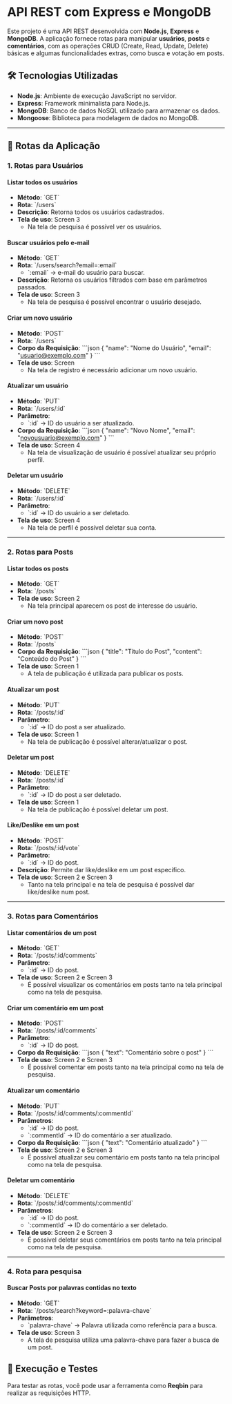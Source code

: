 # API REST com Express e MongoDB

Este projeto é uma API REST desenvolvida com **Node.js**, **Express** e **MongoDB**. A aplicação fornece rotas para manipular **usuários**, **posts** e **comentários**, com as operações CRUD (Create, Read, Update, Delete) básicas e algumas funcionalidades extras, como busca e votação em posts.

## 🛠️ **Tecnologias Utilizadas**
- **Node.js**: Ambiente de execução JavaScript no servidor.
- **Express**: Framework minimalista para Node.js.
- **MongoDB**: Banco de dados NoSQL utilizado para armazenar os dados.
- **Mongoose**: Biblioteca para modelagem de dados no MongoDB.

---

## 🔗 **Rotas da Aplicação**

### **1. Rotas para Usuários**

#### **Listar todos os usuários**
- **Método**: \`GET\`
- **Rota**: \`/users\`
- **Descrição**: Retorna todos os usuários cadastrados.
- **Tela de uso**: Screen 3
    - Na tela de pesquisa é possível ver os usuários.

#### **Buscar usuários pelo e-mail**
- **Método**: \`GET\`
- **Rota**: \`/users/search?email=:email\`
  - \`:email\` → e-mail do usuário para buscar.
- **Descrição**: Retorna os usuários filtrados com base em parâmetros passados.
- **Tela de uso**: Screen 3
    - Na tela de pesquisa é possível encontrar o usuário desejado.

#### **Criar um novo usuário**
- **Método**: \`POST\`
- **Rota**: \`/users\`
- **Corpo da Requisição**:
   \`\`\`json
   {
      "name": "Nome do Usuário",
      "email": "usuario@exemplo.com"
   }
   \`\`\`
- **Tela de uso**: Screen
    - Na tela de registro é necessário adicionar um novo usuário.

#### **Atualizar um usuário**
- **Método**: \`PUT\`
- **Rota**: \`/users/:id\`
- **Parâmetro**: 
   - \`:id\` → ID do usuário a ser atualizado.
- **Corpo da Requisição**:
   \`\`\`json
   {
      "name": "Novo Nome",
      "email": "novousuario@exemplo.com"
   }
   \`\`\`
- **Tela de uso**: Screen 4
    - Na tela de visualização de usuário é possível atualizar seu próprio perfil.

#### **Deletar um usuário**
- **Método**: \`DELETE\`
- **Rota**: \`/users/:id\`
- **Parâmetro**: 
   - \`:id\` → ID do usuário a ser deletado.
- **Tela de uso**: Screen 4
    - Na tela de perfil é possível deletar sua conta.

---

### **2. Rotas para Posts**

#### **Listar todos os posts**
- **Método**: \`GET\`
- **Rota**: \`/posts\`
- **Tela de uso**: Screen 2
    - Na tela principal aparecem os post de interesse do usuário. 

#### **Criar um novo post**
- **Método**: \`POST\`
- **Rota**: \`/posts\`
- **Corpo da Requisição**:
   \`\`\`json
   {
      "title": "Título do Post",
      "content": "Conteúdo do Post"
   }
   \`\`\`
- **Tela de uso**: Screen 1
    - A tela de publicação é utilizada para publicar os posts.

#### **Atualizar um post**
- **Método**: \`PUT\`
- **Rota**: \`/posts/:id\`
- **Parâmetro**: 
   - \`:id\` → ID do post a ser atualizado.
- **Tela de uso**: Screen 1
    - Na tela de publicação é possível alterar/atualizar o post.

#### **Deletar um post**
- **Método**: \`DELETE\`
- **Rota**: \`/posts/:id\`
- **Parâmetro**: 
   - \`:id\` → ID do post a ser deletado.
- **Tela de uso**: Screen 1
    - Na tela de publicação é possível deletar um post.

#### **Like/Deslike em um post**
- **Método**: \`POST\`
- **Rota**: \`/posts/:id/vote\`
- **Parâmetro**: 
   - \`:id\` → ID do post.
- **Descrição**: Permite dar like/deslike em um post específico.
- **Tela de uso**: Screen 2 e Screen 3
    - Tanto na tela principal e na tela de pesquisa é possível dar like/deslike num post.

---

### **3. Rotas para Comentários**

#### **Listar comentários de um post**
- **Método**: \`GET\`
- **Rota**: \`/posts/:id/comments\`
- **Parâmetro**:
   - \`:id\` → ID do post.
- **Tela de uso**: Screen 2 e Screen 3
    - É possível visualizar os comentários em posts tanto na tela principal como na tela de pesquisa.

#### **Criar um comentário em um post**
- **Método**: \`POST\`
- **Rota**: \`/posts/:id/comments\`
- **Parâmetro**:
   - \`:id\` → ID do post.
- **Corpo da Requisição**:
   \`\`\`json
   {
      "text": "Comentário sobre o post"
   }
   \`\`\`
- **Tela de uso**: Screen 2 e Screen 3
    - É possível comentar em posts tanto na tela principal como na tela de pesquisa.

#### **Atualizar um comentário**
- **Método**: \`PUT\`
- **Rota**: \`/posts/:id/comments/:commentId\`
- **Parâmetros**: 
   - \`:id\` → ID do post.
   - \`:commentId\` → ID do comentário a ser atualizado.
- **Corpo da Requisição**:
   \`\`\`json
   {
      "text": "Comentário atualizado"
   }
   \`\`\`
- **Tela de uso**: Screen 2 e Screen 3
    - É possível atualizar seu comentário em posts tanto na tela principal como na tela de pesquisa.

#### **Deletar um comentário**
- **Método**: \`DELETE\`
- **Rota**: \`/posts/:id/comments/:commentId\`
- **Parâmetros**: 
   - \`:id\` → ID do post.
   - \`:commentId\` → ID do comentário a ser deletado.
- **Tela de uso**: Screen 2 e Screen 3
    - É possível deletar seus comentários em posts tanto na tela principal como na tela de pesquisa.

---

### **4. Rota para pesquisa**

#### **Buscar Posts por palavras contidas no texto**
- **Método**: \`GET\`
- **Rota**: \`/posts/search?keyword=:palavra-chave\`
- **Parâmetros**:
    - \`palavra-chave\` → Palavra utilizada como referência para a busca.
- **Tela de uso**: Screen 3
  - A tela de pesquisa utiliza uma palavra-chave para fazer a busca de um post.

## 🚀 **Execução e Testes**
Para testar as rotas, você pode usar a ferramenta como **Reqbin** para realizar as requisições HTTP.
